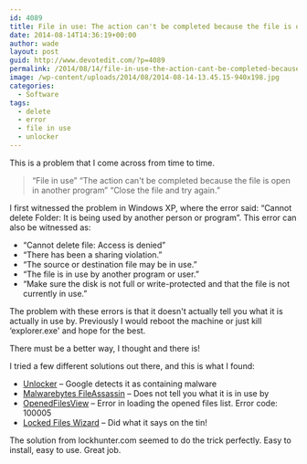 ```yaml
---
id: 4089
title: File in use: The action can't be completed because the file is open in another program
date: 2014-08-14T14:36:19+00:00
author: wade
layout: post
guid: http://www.devotedit.com/?p=4089
permalink: /2014/08/14/file-in-use-the-action-cant-be-completed-because-the-file-is-open-in-another-program/
image: /wp-content/uploads/2014/08/2014-08-14-13.45.15-940x198.jpg
categories:
  - Software
tags:
  - delete
  - error
  - file in use
  - unlocker
---
```

This is a problem that I come across from time to time.

> &#8220;File in use&#8221; &#8220;The action can't be completed because the file is open in another program&#8221; &#8220;Close the file and try again.&#8221;

I first witnessed the problem in Windows XP, where the error said: “Cannot delete Folder: It is being used by another person or program”. <!--more--> This error can also be witnessed as:

  * “Cannot delete file: Access is denied”
  * “There has been a sharing violation.”
  * “The source or destination file may be in use.”
  * “The file is in use by another program or user.”
  * “Make sure the disk is not full or write-protected and that the file is not currently in use.”

The problem with these errors is that it doesn't actually tell you what it is actually in use by. Previously I would reboot the machine or just kill &#8216;explorer.exe' and hope for the best.

There must be a better way, I thought and there is!

I tried a few different solutions out there, and this is what I found:

  * [Unlocker](http://www.emptyloop.com/unlocker/) &#8211; Google detects it as containing malware
  * [Malwarebytes FileAssassin](http://www.malwarebytes.org/fileassassin/) &#8211; Does not tell you what it is in use by
  * [OpenedFilesView](http://www.nirsoft.net/utils/opened_files_view.html) &#8211; Error in loading the opened files list. Error code: 100005
  * [Locked Files Wizard](http://noeld.com/programs.asp?cat=misc) &#8211; Did what it says on the tin!

The solution from lockhunter.com seemed to do the trick perfectly. Easy to install, easy to use. Great job.